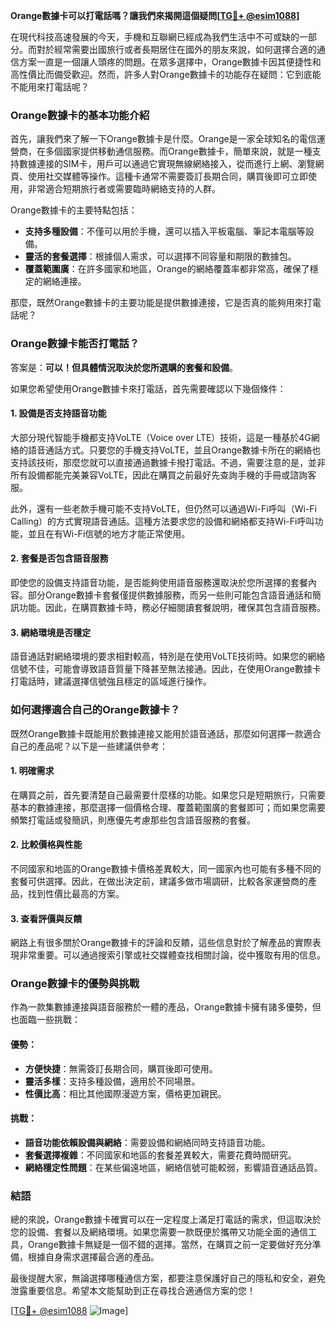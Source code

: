 **Orange數據卡可以打電話嗎？讓我們來揭開這個疑問[[TG💪+ @esim1088](https://t.me/s/esim1088)]**

在現代科技高速發展的今天，手機和互聯網已經成為我們生活中不可或缺的一部分。而對於經常需要出國旅行或者長期居住在國外的朋友來說，如何選擇合適的通信方案一直是一個讓人頭疼的問題。在眾多選擇中，Orange數據卡因其便捷性和高性價比而備受歡迎。然而，許多人對Orange數據卡的功能存在疑問：它到底能不能用來打電話呢？

### Orange數據卡的基本功能介紹

首先，讓我們來了解一下Orange數據卡是什麼。Orange是一家全球知名的電信運營商，在多個國家提供移動通信服務。而Orange數據卡，簡單來說，就是一種支持數據連接的SIM卡，用戶可以通過它實現無線網絡接入，從而進行上網、瀏覽網頁、使用社交媒體等操作。這種卡通常不需要簽訂長期合同，購買後即可立即使用，非常適合短期旅行者或需要臨時網絡支持的人群。

Orange數據卡的主要特點包括：
- **支持多種設備**：不僅可以用於手機，還可以插入平板電腦、筆記本電腦等設備。
- **靈活的套餐選擇**：根據個人需求，可以選擇不同容量和期限的數據包。
- **覆蓋範圍廣**：在許多國家和地區，Orange的網絡覆蓋率都非常高，確保了穩定的網絡連接。

那麼，既然Orange數據卡的主要功能是提供數據連接，它是否真的能夠用來打電話呢？

### Orange數據卡能否打電話？

答案是：**可以！但具體情況取決於您所選購的套餐和設備**。

如果您希望使用Orange數據卡來打電話，首先需要確認以下幾個條件：

#### 1. **設備是否支持語音功能**
大部分現代智能手機都支持VoLTE（Voice over LTE）技術，這是一種基於4G網絡的語音通話方式。只要您的手機支持VoLTE，並且Orange數據卡所在的網絡也支持該技術，那麼您就可以直接通過數據卡撥打電話。不過，需要注意的是，並非所有設備都能完美兼容VoLTE，因此在購買之前最好先查詢手機的手冊或諮詢客服。

此外，還有一些老款手機可能不支持VoLTE，但仍然可以通過Wi-Fi呼叫（Wi-Fi Calling）的方式實現語音通話。這種方法要求您的設備和網絡都支持Wi-Fi呼叫功能，並且在有Wi-Fi信號的地方才能正常使用。

#### 2. **套餐是否包含語音服務**
即使您的設備支持語音功能，是否能夠使用語音服務還取決於您所選擇的套餐內容。部分Orange數據卡套餐僅提供數據服務，而另一些則可能包含語音通話和簡訊功能。因此，在購買數據卡時，務必仔細閱讀套餐說明，確保其包含語音服務。

#### 3. **網絡環境是否穩定**
語音通話對網絡環境的要求相對較高，特別是在使用VoLTE技術時。如果您的網絡信號不佳，可能會導致語音質量下降甚至無法接通。因此，在使用Orange數據卡打電話時，建議選擇信號強且穩定的區域進行操作。

### 如何選擇適合自己的Orange數據卡？

既然Orange數據卡既能用於數據連接又能用於語音通話，那麼如何選擇一款適合自己的產品呢？以下是一些建議供參考：

#### 1. **明確需求**
在購買之前，首先要清楚自己最需要什麼樣的功能。如果您只是短期旅行，只需要基本的數據連接，那麼選擇一個價格合理、覆蓋範圍廣的套餐即可；而如果您需要頻繁打電話或發簡訊，則應優先考慮那些包含語音服務的套餐。

#### 2. **比較價格與性能**
不同國家和地區的Orange數據卡價格差異較大，同一國家內也可能有多種不同的套餐可供選擇。因此，在做出決定前，建議多做市場調研，比較各家運營商的產品，找到性價比最高的方案。

#### 3. **查看評價與反饋**
網路上有很多關於Orange數據卡的評論和反饋，這些信息對於了解產品的實際表現非常重要。可以通過搜索引擎或社交媒體查找相關討論，從中獲取有用的信息。

### Orange數據卡的優勢與挑戰

作為一款集數據連接與語音服務於一體的產品，Orange數據卡擁有諸多優勢，但也面臨一些挑戰：

#### 優勢：
- **方便快捷**：無需簽訂長期合同，購買後即可使用。
- **靈活多樣**：支持多種設備，適用於不同場景。
- **性價比高**：相比其他國際漫遊方案，價格更加親民。

#### 挑戰：
- **語音功能依賴設備與網絡**：需要設備和網絡同時支持語音功能。
- **套餐選擇複雜**：不同國家和地區的套餐差異較大，需要花費時間研究。
- **網絡穩定性問題**：在某些偏遠地區，網絡信號可能較弱，影響語音通話品質。

### 結語

總的來說，Orange數據卡確實可以在一定程度上滿足打電話的需求，但這取決於您的設備、套餐以及網絡環境。如果您需要一款既便於攜帶又功能全面的通信工具，Orange數據卡無疑是一個不錯的選擇。當然，在購買之前一定要做好充分準備，根據自身需求選擇最合適的產品。

最後提醒大家，無論選擇哪種通信方案，都要注意保護好自己的隱私和安全，避免泄露重要信息。希望本文能幫助到正在尋找合適通信方案的您！

[[TG💪+ @esim1088](https://t.me/s/esim1088) ![Image](https://i.postimg.cc/4NQfJmqS/Snipaste-2025-05-13-00-14-12.png)]